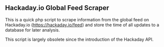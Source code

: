 ## Hackaday.io Global Feed Scraper

This is a quick php script to scrape information from the global feed on Hackaday.io (https://hackaday.io/feed) and store the time of all updates to a database for later analysis.

This script is largely obsolete since the introduction of the Hackaday API.